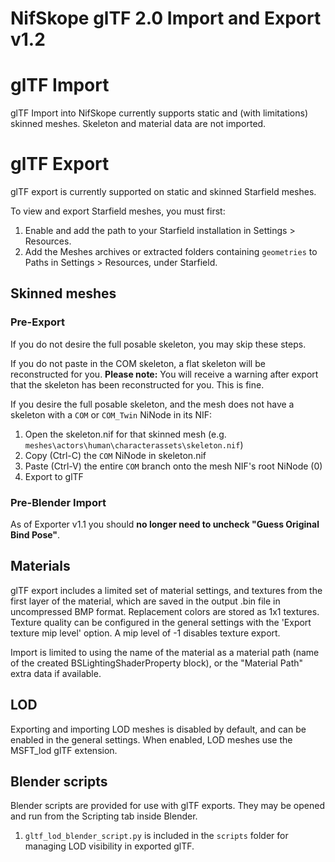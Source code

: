 # NifSkope glTF 2.0 Import and Export v1.2

# glTF Import

glTF Import into NifSkope currently supports static and (with limitations) skinned meshes. Skeleton and material data are not imported.

# glTF Export

glTF export is currently supported on static and skinned Starfield meshes.

To view and export Starfield meshes, you must first:

1. Enable and add the path to your Starfield installation in Settings > Resources.
2. Add the Meshes archives or extracted folders containing `geometries` to Paths in Settings > Resources, under Starfield.

## Skinned meshes

### Pre-Export

If you do not desire the full posable skeleton, you may skip these steps.

If you do not paste in the COM skeleton, a flat skeleton will be reconstructed for you.
**Please note:** You will receive a warning after export that the skeleton has been reconstructed for you. This is fine.

If you desire the full posable skeleton, and the mesh does not have a skeleton with a `COM` or `COM_Twin` NiNode in its NIF:

1. Open the skeleton.nif for that skinned mesh (e.g. `meshes\actors\human\characterassets\skeleton.nif`)
2. Copy (Ctrl-C) the `COM` NiNode in skeleton.nif
3. Paste (Ctrl-V) the entire `COM` branch onto the mesh NIF's root NiNode (0)
4. Export to glTF

### Pre-Blender Import

As of Exporter v1.1 you should **no longer need to uncheck "Guess Original Bind Pose"**.

## Materials

glTF export includes a limited set of material settings, and textures from the first layer of the material, which are saved in the output .bin file in uncompressed BMP format. Replacement colors are stored as 1x1 textures. Texture quality can be configured in the general settings with the 'Export texture mip level' option. A mip level of -1 disables texture export.

Import is limited to using the name of the material as a material path (name of the created BSLightingShaderProperty block), or the "Material Path" extra data if available.

## LOD

Exporting and importing LOD meshes is disabled by default, and can be enabled in the general settings. When enabled, LOD meshes use the MSFT\_lod glTF extension.

## Blender scripts

Blender scripts are provided for use with glTF exports. They may be opened and run from the Scripting tab inside Blender.

1. `gltf_lod_blender_script.py` is included in the `scripts` folder for managing LOD visibility in exported glTF.
